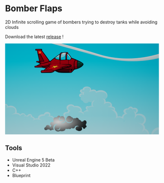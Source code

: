 # Bomber Flaps

2D Infinite scrolling game of bombers trying to destroy tanks while avoiding clouds


Download the latest [release](https://github.com/Adraca/Bomber-Flaps/releases) !

![bomber](https://raw.githubusercontent.com/Adraca/Bomber-Flaps/master/bomberflaps.png)

## Tools

- Unreal Engine 5 Beta
- Visual Studio 2022
- C++
- Blueprint
